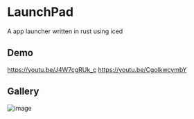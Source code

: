 # LaunchPad

A app launcher written in rust using iced

## Demo
https://youtu.be/J4W7cgRUk_c
https://youtu.be/CgolkwcymbY

## Gallery
![image](https://github.com/user-attachments/assets/c41a6e8f-936c-4e84-bf84-910bba1afd58)

